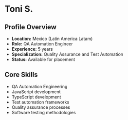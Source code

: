 # Toni S.

## Profile Overview
- **Location:** Mexico (Latin America Latam)
- **Role:** QA Automation Engineer
- **Experience:** 5 years
- **Specialization:** Quality Assurance and Test Automation
- **Status:** Available for placement

## Core Skills
- QA Automation Engineering
- JavaScript development
- TypeScript development
- Test automation frameworks
- Quality assurance processes
- Software testing methodologies
